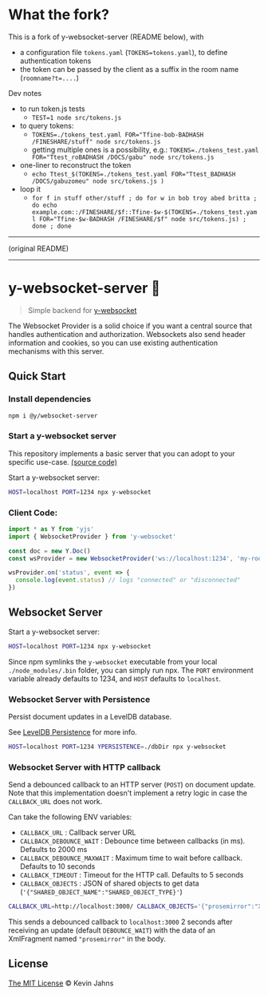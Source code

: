 
# What the fork?

This is a fork of y-websocket-server (README below), with

- a configuration file `tokens.yaml` (`TOKENS=tokens.yaml`), to define authentication tokens
- the token can be passed by the client as a suffix in the room name (`roomname?t=....`)

Dev notes

- to run token.js tests
  - `TEST=1 node src/tokens.js`
- to query tokens:
  - `TOKENS=./tokens_test.yaml FOR="Tfine-bob-BADHASH /FINESHARE/stuff" node src/tokens.js`
  - getting multiple ones is a possibility, e.g.: `TOKENS=./tokens_test.yaml FOR="Ttest_roBADHASH /DOCS/gabu" node src/tokens.js`
- one-liner to reconstruct the token
  - `echo Ttest_$(TOKENS=./tokens_test.yaml FOR="Ttest_BADHASH /DOCS/gabuzomeu" node src/tokens.js )`
- loop it
  - `for f in stuff other/stuff ; do for w in bob troy abed britta ; do echo example.com::/FINESHARE/$f::Tfine-$w-$(TOKENS=./tokens_test.yaml FOR="Tfine-$w-BADHASH /FINESHARE/$f" node src/tokens.js) ; done ; done`
  
---

(original README)

---

# y-websocket-server :tophat:
> Simple backend for [y-websocket](https://github.com/yjs/y-websocket)

The Websocket Provider is a solid choice if you want a central source that
handles authentication and authorization. Websockets also send header
information and cookies, so you can use existing authentication mechanisms with
this server.

## Quick Start

### Install dependencies

```sh
npm i @y/websocket-server
```

### Start a y-websocket server

This repository implements a basic server that you can adopt to your specific use-case. [(source code)](./src/)

Start a y-websocket server:

```sh
HOST=localhost PORT=1234 npx y-websocket
```

### Client Code:

```js
import * as Y from 'yjs'
import { WebsocketProvider } from 'y-websocket'

const doc = new Y.Doc()
const wsProvider = new WebsocketProvider('ws://localhost:1234', 'my-roomname', doc)

wsProvider.on('status', event => {
  console.log(event.status) // logs "connected" or "disconnected"
})
```

## Websocket Server

Start a y-websocket server:

```sh
HOST=localhost PORT=1234 npx y-websocket
```

Since npm symlinks the `y-websocket` executable from your local `./node_modules/.bin` folder, you can simply run npx. The `PORT` environment variable already defaults to 1234, and `HOST` defaults to `localhost`.

### Websocket Server with Persistence

Persist document updates in a LevelDB database.

See [LevelDB Persistence](https://github.com/yjs/y-leveldb) for more info.

```sh
HOST=localhost PORT=1234 YPERSISTENCE=./dbDir npx y-websocket
```

### Websocket Server with HTTP callback

Send a debounced callback to an HTTP server (`POST`) on document update. Note that this implementation doesn't implement a retry logic in case the `CALLBACK_URL` does not work.

Can take the following ENV variables:

* `CALLBACK_URL` : Callback server URL
* `CALLBACK_DEBOUNCE_WAIT` : Debounce time between callbacks (in ms). Defaults to 2000 ms
* `CALLBACK_DEBOUNCE_MAXWAIT` : Maximum time to wait before callback. Defaults to 10 seconds
* `CALLBACK_TIMEOUT` : Timeout for the HTTP call. Defaults to 5 seconds
* `CALLBACK_OBJECTS` : JSON of shared objects to get data (`'{"SHARED_OBJECT_NAME":"SHARED_OBJECT_TYPE}'`)

```sh
CALLBACK_URL=http://localhost:3000/ CALLBACK_OBJECTS='{"prosemirror":"XmlFragment"}' npm start
```
This sends a debounced callback to `localhost:3000` 2 seconds after receiving an update (default `DEBOUNCE_WAIT`) with the data of an XmlFragment named `"prosemirror"` in the body.

## License

[The MIT License](./LICENSE) © Kevin Jahns
